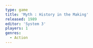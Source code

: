 ```yaml
---
type: game
title: 'Myth : History in the Making'
released: 1989
editor: 'System 3'
players: 1
genres:
  - Action
---
```

